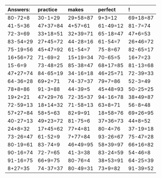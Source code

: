 | Answers: | practice | makes | perfect | ! |
| :--- | :--- | :--- | :--- | :--- |
| 80-72=8 | 30-1=29 | 29+58=87 | 9+3=12 | 69+18=87 | 
| 41-5=36 | 47+37=84 | 4+57=61 | 61-49=12 | 81-7=74 | 
| 72-3=69 | 33+18=51 | 32+39=71 | 65-18=47 | 47+6=53 | 
| 83-54=29 | 27+45=72 | 44-28=16 | 61-54=7 | 26+46=72 | 
| 75-19=56 | 45+47=92 | 61-54=7 | 75-8=67 | 82-65=17 | 
| 16+56=72 | 71-69=2 | 15+19=34 | 70-65=5 | 16+7=23 | 
| 15-6=9 | 73-48=25 | 85-38=47 | 68+17=85 | 81-13=68 | 
| 47+27=74 | 84-65=19 | 34-16=18 | 46+25=71 | 72-39=33 | 
| 64-36=28 | 69+2=71 | 74-37=37 | 79+7=86 | 52-3=49 | 
| 78+8=86 | 91-3=88 | 44-39=5 | 45+48=93 | 50-25=25 | 
| 19+2=21 | 47+29=76 | 72-35=37 | 94-16=78 | 38+49=87 | 
| 72-59=13 | 18+14=32 | 71-58=13 | 63+8=71 | 56-8=48 | 
| 57+27=84 | 58+5=63 | 82+9=91 | 18+58=76 | 69+26=95 | 
| 40-27=13 | 49+23=72 | 81-75=6 | 37+36=73 | 44+8=52 | 
| 24+8=32 | 17+45=62 | 77+4=81 | 80-4=76 | 37-19=18 | 
| 73-26=47 | 61-52=9 | 7+77=84 | 93-26=67 | 75-47=28 | 
| 80-19=61 | 83-74=9 | 46+49=95 | 58+39=97 | 66+16=82 | 
| 90-16=74 | 72-7=65 | 41-3=38 | 83-24=59 | 54-46=8 | 
| 91-16=75 | 66+9=75 | 80-76=4 | 38+53=91 | 64-25=39 | 
| 8+27=35 | 74-37=37 | 80-49=31 | 73+9=82 | 91-39=52 | 
